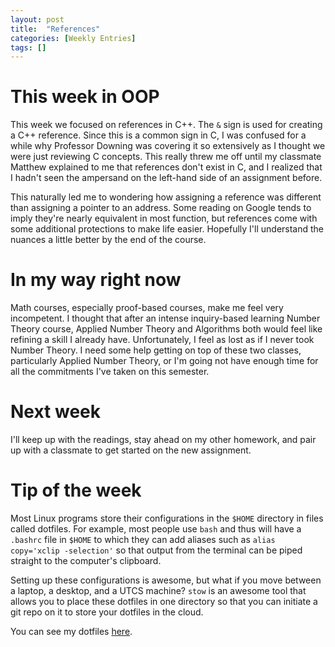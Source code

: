 ```yaml
---
layout: post
title:  "References"
categories: [Weekly Entries]
tags: []
---
```

# This week in OOP

This week we focused on references in C++. The `&` sign is used for creating a C++ reference. Since this is a common sign in C, I was confused for a while why Professor Downing was covering it so extensively as I thought we were just reviewing C concepts. This really threw me off until my classmate Matthew explained to me that references don't exist in C, and I realized that I hadn't seen the ampersand on the left-hand side of an assignment before.

This naturally led me to wondering how assigning a reference was different than assigning a pointer to an address. Some reading on Google tends to imply they're nearly equivalent in most function, but references come with some additional protections to make life easier. Hopefully I'll understand the nuances a little better by the end of the course.

# In my way right now

Math courses, especially proof-based courses, make me feel very incompetent. I thought that after an intense inquiry-based learning Number Theory course, Applied Number Theory and Algorithms both would feel like refining a skill I already have. Unfortunately, I feel as lost as if I never took Number Theory. I need some help getting on top of these two classes, particularly Applied Number Theory, or I'm going not have enough time for all the commitments I've taken on this semester.

# Next week

I'll keep up with the readings, stay ahead on my other homework, and pair up with a classmate to get started on the new assignment.

# Tip of the week

Most Linux programs store their configurations in the `$HOME` directory in files called dotfiles. For example, most people use `bash` and thus will have a `.bashrc` file in `$HOME` to which they can add aliases such as `alias copy='xclip -selection'` so that output from the terminal can be piped straight to the computer's clipboard.

Setting up these configurations is awesome, but what if you move between a laptop, a desktop, and a UTCS machine? `stow` is an awesome tool that allows you to place these dotfiles in one directory so that you can initiate a git repo on it to store your dotfiles in the cloud.

You can see my dotfiles [here](https://github.com/jkdf2/dotfiles).
